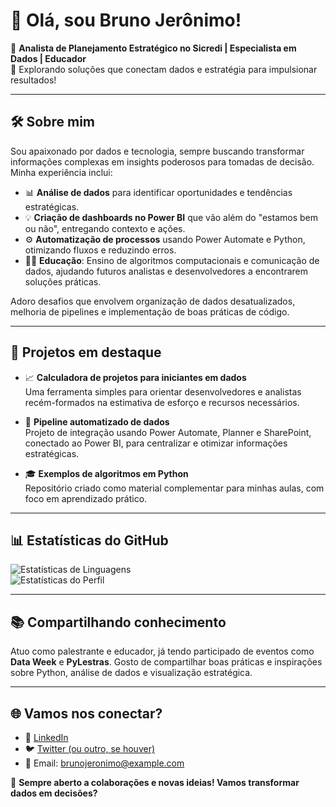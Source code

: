 # 👋 Olá, sou Bruno Jerônimo!  

🎯 **Analista de Planejamento Estratégico no Sicredi | Especialista em Dados | Educador**  
🚀 Explorando soluções que conectam dados e estratégia para impulsionar resultados!

---

## 🛠️ Sobre mim  
Sou apaixonado por dados e tecnologia, sempre buscando transformar informações complexas em insights poderosos para tomadas de decisão. Minha experiência inclui:  
- 📊 **Análise de dados** para identificar oportunidades e tendências estratégicas.  
- 💡 **Criação de dashboards no Power BI** que vão além do "estamos bem ou não", entregando contexto e ações.  
- ⚙️ **Automatização de processos** usando Power Automate e Python, otimizando fluxos e reduzindo erros.  
- 👨‍🏫 **Educação**: Ensino de algoritmos computacionais e comunicação de dados, ajudando futuros analistas e desenvolvedores a encontrarem soluções práticas.  

Adoro desafios que envolvem organização de dados desatualizados, melhoria de pipelines e implementação de boas práticas de código.

---

## 🚀 Projetos em destaque  
- 📈 **Calculadora de projetos para iniciantes em dados**  
  Uma ferramenta simples para orientar desenvolvedores e analistas recém-formados na estimativa de esforço e recursos necessários.  

- 🔄 **Pipeline automatizado de dados**  
  Projeto de integração usando Power Automate, Planner e SharePoint, conectado ao Power BI, para centralizar e otimizar informações estratégicas.

- 🎓 **Exemplos de algoritmos em Python**  
  Repositório criado como material complementar para minhas aulas, com foco em aprendizado prático.

---

## 📊 Estatísticas do GitHub  
![Estatísticas de Linguagens](https://github-readme-stats.vercel.app/api/top-langs/?username=seu-usuario-github&layout=compact&theme=radical)  
![Estatísticas do Perfil](https://github-readme-stats.vercel.app/api?username=seu-usuario-github&show_icons=true&theme=radical)

---

## 📚 Compartilhando conhecimento  
Atuo como palestrante e educador, já tendo participado de eventos como **Data Week** e **PyLestras**. Gosto de compartilhar boas práticas e inspirações sobre Python, análise de dados e visualização estratégica.  

---

## 🌐 Vamos nos conectar?  
- 💼 [LinkedIn](https://www.linkedin.com/in/brunojeronimo/)  
- 🐦 [Twitter (ou outro, se houver)](https://twitter.com/...)  
- 📧 Email: brunojeronimo@example.com  

🎉 **Sempre aberto a colaborações e novas ideias! Vamos transformar dados em decisões?**
